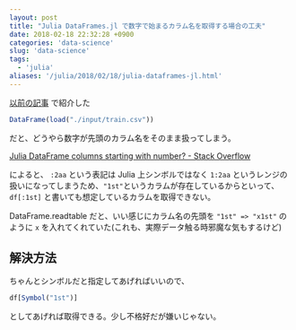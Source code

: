 ```yaml
---
layout: post
title: "Julia DataFrames.jl で数字で始まるカラム名を取得する場合の工夫"
date: 2018-02-18 22:32:28 +0900
categories: 'data-science'
slug: 'data-science'
tags:
  - 'julia'
aliases: '/julia/2018/02/18/julia-dataframes-jl.html'
---
```


[以前の記事](https://tech-regonn.github.io/julia/2018/02/16/julia-csv-dataframes.html) で紹介した

``` julia
DataFrame(load("./input/train.csv"))
```

だと、どうやら数字が先頭のカラム名をそのまま扱ってしまう。

[Julia DataFrame columns starting with number? \- Stack Overflow](https://stackoverflow.com/questions/34858166/julia-dataframe-columns-starting-with-number)

によると、 `:2aa` という表記は Julia 上シンボルではなく `1:2aa` というレンジの扱いになってしまうため、`"1st"`というカラムが存在しているからといって、`df[:1st]` と書いても想定しているカラムを取得できない。

DataFrame.readtable だと、いい感じにカラム名の先頭を `"1st" => "x1st"` のように `x` を入れてくれていた(これも、実際データ触る時邪魔な気もするけど)

## 解決方法
ちゃんとシンボルだと指定してあげればいいので、

``` julia
df[Symbol("1st")]
```

としてあげれば取得できる。少し不格好だが嫌いじゃない。
